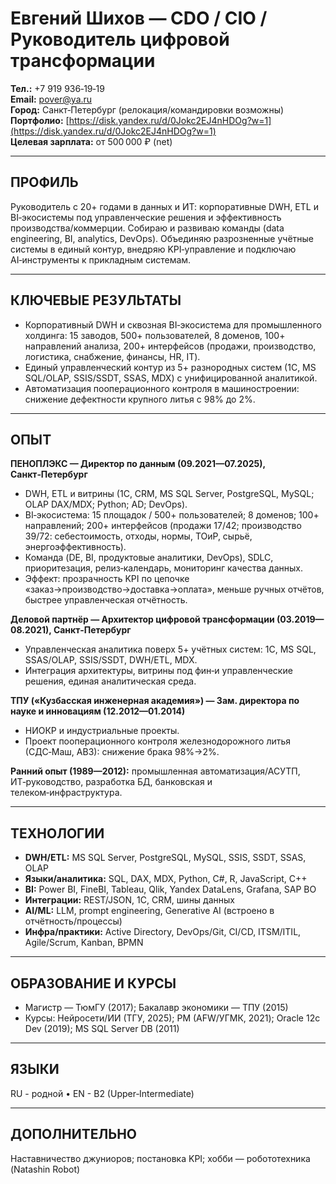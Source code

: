 # Евгений Шихов — CDO / CIO / Руководитель цифровой трансформации

**Тел.:** +7 919 936‑19‑19  
**Email:** [pover@ya.ru](mailto:pover@ya.ru)  
**Город:** Санкт‑Петербург (релокация/командировки возможны)  
**Портфолио:** [https://disk.yandex.ru/d/0Jokc2EJ4nHDOg?w=1](https://disk.yandex.ru/d/0Jokc2EJ4nHDOg?w=1)  
**Целевая зарплата:** от 500 000 ₽ (net)

---

## ПРОФИЛЬ

Руководитель с 20+ годами в данных и ИТ: корпоративные DWH, ETL и BI‑экосистемы под управленческие решения и эффективность производства/коммерции. Собираю и развиваю команды (data engineering, BI, analytics, DevOps). Объединяю разрозненные учётные системы в единый контур, внедряю KPI‑управление и подключаю AI‑инструменты к прикладным системам.

---

## КЛЮЧЕВЫЕ РЕЗУЛЬТАТЫ

- Корпоративный DWH и сквозная BI‑экосистема для промышленного холдинга: 15 заводов, 500+ пользователей, 8 доменов, 100+ направлений анализа, 200+ интерфейсов (продажи, производство, логистика, снабжение, финансы, HR, IT).
- Единый управленческий контур из 5+ разнородных систем (1С, MS SQL/OLAP, SSIS/SSDT, SSAS, MDX) с унифицированной аналитикой.
- Автоматизация пооперационного контроля в машиностроении: снижение дефектности крупного литья с 98% до 2%.

---

## ОПЫТ

**ПЕНОПЛЭКС — Директор по данным (09.2021—07.2025), Санкт‑Петербург**  
- DWH, ETL и витрины (1С, CRM, MS SQL Server, PostgreSQL, MySQL; OLAP DAX/MDX; Python; AD; DevOps).  
- BI‑экосистема: 15 площадок / 500+ пользователей; 8 доменов; 100+ направлений; 200+ интерфейсов (продажи 17/42; производство 39/72: себестоимость, отходы, нормы, ТОиР, сырьё, энергоэффективность).  
- Команда (DE, BI, продуктовые аналитики, DevOps), SDLC, приоритезация, релиз‑календарь, мониторинг качества данных.  
- Эффект: прозрачность KPI по цепочке «заказ→производство→доставка→оплата», меньше ручных отчётов, быстрее управленческая отчётность.

**Деловой партнёр — Архитектор цифровой трансформации (03.2019—08.2021), Санкт‑Петербург**  
- Управленческая аналитика поверх 5+ учётных систем: 1С, MS SQL, SSAS/OLAP, SSIS/SSDT, DWH/ETL, MDX.  
- Интеграция архитектуры, витрины под фин‑и управленческие решения, единая аналитическая среда.

**ТПУ («Кузбасская инженерная академия») — Зам. директора по науке и инновациям (12.2012—01.2014)**  
- НИОКР и индустриальные проекты.  
- Проект пооперационного контроля железнодорожного литья (СДС‑Маш, АВЗ): снижение брака 98%→2%.

**Ранний опыт (1989—2012):** промышленная автоматизация/АСУТП, ИТ‑руководство, разработка БД, банковская и телеком‑инфраструктура.

---

## ТЕХНОЛОГИИ

- **DWH/ETL:** MS SQL Server, PostgreSQL, MySQL, SSIS, SSDT, SSAS, OLAP
- **Языки/аналитика:** SQL, DAX, MDX, Python, C#, R, JavaScript, C++
- **BI:** Power BI, FineBI, Tableau, Qlik, Yandex DataLens, Grafana, SAP BO
- **Интеграции:** REST/JSON, 1С, CRM, шины данных
- **AI/ML:** LLM, prompt engineering, Generative AI (встроено в отчётность/процессы)
- **Инфра/практики:** Active Directory, DevOps/Git, CI/CD, ITSM/ITIL, Agile/Scrum, Kanban, BPMN

---

## ОБРАЗОВАНИЕ И КУРСЫ

- Магистр — ТюмГУ (2017); Бакалавр экономики — ТПУ (2015)
- Курсы: Нейросети/ИИ (ТГУ, 2025); PM (AFW/УГМК, 2021); Oracle 12c Dev (2019); MS SQL Server DB (2011)

---

## ЯЗЫКИ

RU - родной • EN - B2 (Upper‑Intermediate)

---

## ДОПОЛНИТЕЛЬНО

Наставничество джуниоров; постановка KPI; хобби — робототехника (Natashin Robot)
